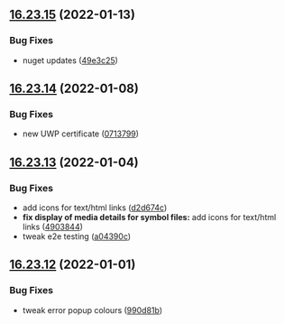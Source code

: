 ## [16.23.15](https://github.com/phandcock/GrampsView/compare/v16.23.14...v16.23.15) (2022-01-13)


### Bug Fixes

* nuget updates ([49e3c25](https://github.com/phandcock/GrampsView/commit/49e3c257f10d89d9c84a2f769c023b833ec6dc6a))



## [16.23.14](https://github.com/phandcock/GrampsView/compare/v16.23.13...v16.23.14) (2022-01-08)


### Bug Fixes

* new UWP certificate ([0713799](https://github.com/phandcock/GrampsView/commit/0713799397031bb19b6f5dbdcffa29076ebce8c0))



## [16.23.13](https://github.com/phandcock/GrampsView/compare/v16.23.12...v16.23.13) (2022-01-04)


### Bug Fixes

* add icons for text/html links ([d2d674c](https://github.com/phandcock/GrampsView/commit/d2d674ce0e91f849dc197dccbf2eae4520a2b42a))
* **fix display of media details for symbol files:** add icons for text/html links ([4903844](https://github.com/phandcock/GrampsView/commit/4903844b22fd20fd5c4d18c7e8b81fbc69cc7804))
* tweak e2e testing ([a04390c](https://github.com/phandcock/GrampsView/commit/a04390c11ffec874d214614d8114f23c7c74d37e))



## [16.23.12](https://github.com/phandcock/GrampsView/compare/v16.23.11...v16.23.12) (2022-01-01)


### Bug Fixes

* tweak error popup colours ([990d81b](https://github.com/phandcock/GrampsView/commit/990d81bb2b97470499f9a77942047b7112c922fc))



